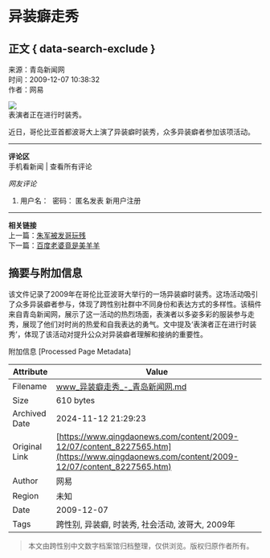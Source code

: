 # 异装癖走秀

## 正文 { data-search-exclude }


来源：青岛新闻网  
时间：2009-12-07 10:38:32  
作者：网易  

![](../../../images/attachement/jpg/site1/20091207/00130268571d0c86b09035.jpg)  
表演者正在进行时装秀。

近日，哥伦比亚首都波哥大上演了异装癖时装秀，众多异装癖者参加该项活动。

---

**评论区**  
手机看新闻 | 查看所有评论  

*网友评论*  
1. 用户名：  密码： 匿名发表 新用户注册  

---

**相关链接**  
上一篇：[朱军被发哥玩残](../06/content_8226768.htm)  
下一篇：[百度老婆竟是美羊羊](content_8227580.htm)  

## 摘要与附加信息

<!-- tcd_abstract -->
该文件记录了2009年在哥伦比亚波哥大举行的一场异装癖时装秀。这场活动吸引了众多异装癖者参与，体现了跨性别社群中不同身份和表达方式的多样性。该稿件来自青岛新闻网，展示了这一活动的热烈场面，表演者以多姿多彩的服装参与走秀，展现了他们对时尚的热爱和自我表达的勇气。文中提及‘表演者正在进行时装秀’，体现了该活动对提升公众对异装癖者理解和接纳的重要性。
<!-- tcd_abstract_end -->

附加信息 [Processed Page Metadata]

| Attribute       | Value                                  |
|-----------------|----------------------------------------|
| Filename        | www_异装癖走秀_-_青岛新闻网.md                             |
| Size            | 610 bytes                           |
| Archived Date   | 2024-11-12 21:29:23                             |
| Original Link   | [https://www.qingdaonews.com/content/2009-12/07/content_8227565.htm](https://www.qingdaonews.com/content/2009-12/07/content_8227565.htm)                       |
| Author          | 网易                               |
| Region          | 未知                               |
| Date            | 2009-12-07                                 |
| Tags            | 跨性别, 异装癖, 时装秀, 社会活动, 波哥大, 2009年                                 |
>
> 本文由跨性别中文数字档案馆归档整理，仅供浏览。版权归原作者所有。
>